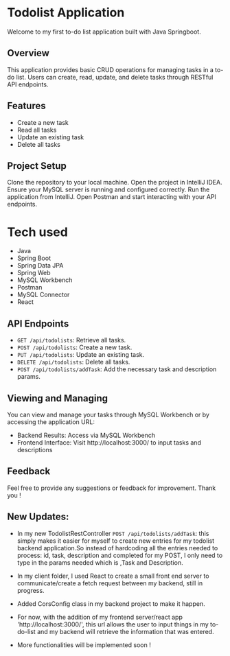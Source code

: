 # Todolist Application

Welcome to my first to-do list application built with Java Springboot.

## Overview 
This application provides basic CRUD operations for managing tasks in a to-do list. Users can create, read, update, and delete tasks through RESTful API endpoints.


## Features

- Create a new task
- Read all tasks
- Update an existing task
- Delete all tasks

## Project Setup 
Clone the repository to your local machine.
Open the project in IntelliJ IDEA.
Ensure your MySQL server is running and configured correctly.
Run the application from IntelliJ.
Open Postman and start interacting with your API endpoints.

# Tech used 
- Java
- Spring Boot
- Spring Data JPA
- Spring Web
- MySQL Workbench
- Postman
- MySQL Connector
- React 


## API Endpoints

- `GET /api/todolists`: Retrieve all tasks.
- `POST /api/todolists`: Create a new task.
- `PUT /api/todolists`: Update an existing task.
- `DELETE /api/todolists`: Delete all tasks.
- `POST /api/todolists/addTask`: Add the necessary task and description params.

## Viewing and Managing 

You can view and manage your tasks through MySQL Workbench or by accessing the application URL:

- Backend Results: Access via MySQL Workbench
- Frontend Interface: Visit http://localhost:3000/ to input tasks and descriptions



## Feedback 
Feel free to provide any suggestions or feedback for improvement. Thank you !

## New Updates:
- In my new TodolistRestController `POST /api/todolists/addTask`: 
this simply makes it easier for myself to create new entries for 
my todolist backend application.So instead of hardcoding all the entries 
needed to process: id, task, description and completed for my POST, 
I only need to type in the params needed which is ,Task and Description.


- In my client folder, I used React to create a small front end server to communicate/create a fetch request between 
my backend, still in progress.
- Added CorsConfig class in my backend project to make it happen. 
- For now, with the addition of my frontend server/react app 'http://localhost:3000/',
this url allows the user to input things in my to-do-list and my backend will 
retrieve the information that was entered.
- More functionalities will be implemented soon ! 



